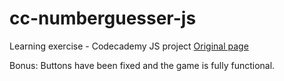 # cc-numberguesser-js
Learning exercise - Codecademy JS project
[Original page](https://www.codecademy.com/paths/full-stack-engineer-career-path/tracks/fscp-22-javascript-syntax-part-i/modules/wdcp-22-number-guesser/projects/number-guesser-independent-practice)

Bonus: Buttons have been fixed and the game is fully functional.
